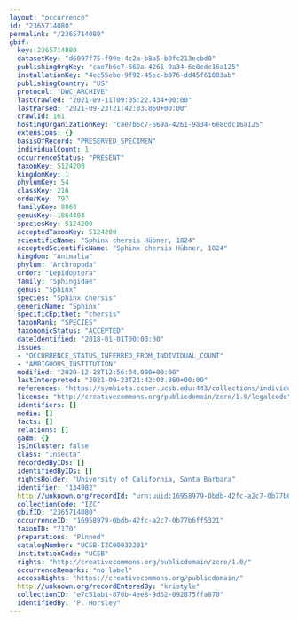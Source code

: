 ```yaml
---
layout: "occurrence"
id: "2365714080"
permalink: "/2365714080"
gbif:
  key: 2365714080
  datasetKey: "d6097f75-f99e-4c2a-b8a5-b0fc213ecbd0"
  publishingOrgKey: "cae7b6c7-669a-4261-9a34-6e8cdc16a125"
  installationKey: "4ec55ebe-9f92-45ec-b076-dd45f61003ab"
  publishingCountry: "US"
  protocol: "DWC_ARCHIVE"
  lastCrawled: "2021-09-11T09:05:22.434+00:00"
  lastParsed: "2021-09-23T21:42:03.860+00:00"
  crawlId: 161
  hostingOrganizationKey: "cae7b6c7-669a-4261-9a34-6e8cdc16a125"
  extensions: {}
  basisOfRecord: "PRESERVED_SPECIMEN"
  individualCount: 1
  occurrenceStatus: "PRESENT"
  taxonKey: 5124200
  kingdomKey: 1
  phylumKey: 54
  classKey: 216
  orderKey: 797
  familyKey: 8868
  genusKey: 1864404
  speciesKey: 5124200
  acceptedTaxonKey: 5124200
  scientificName: "Sphinx chersis Hübner, 1824"
  acceptedScientificName: "Sphinx chersis Hübner, 1824"
  kingdom: "Animalia"
  phylum: "Arthropoda"
  order: "Lepidoptera"
  family: "Sphingidae"
  genus: "Sphinx"
  species: "Sphinx chersis"
  genericName: "Sphinx"
  specificEpithet: "chersis"
  taxonRank: "SPECIES"
  taxonomicStatus: "ACCEPTED"
  dateIdentified: "2018-01-01T00:00:00"
  issues:
  - "OCCURRENCE_STATUS_INFERRED_FROM_INDIVIDUAL_COUNT"
  - "AMBIGUOUS_INSTITUTION"
  modified: "2020-12-28T12:56:04.000+00:00"
  lastInterpreted: "2021-09-23T21:42:03.860+00:00"
  references: "https://symbiota.ccber.ucsb.edu:443/collections/individual/index.php?occid=134982"
  license: "http://creativecommons.org/publicdomain/zero/1.0/legalcode"
  identifiers: []
  media: []
  facts: []
  relations: []
  gadm: {}
  isInCluster: false
  class: "Insecta"
  recordedByIDs: []
  identifiedByIDs: []
  rightsHolder: "University of California, Santa Barbara"
  identifier: "134982"
  http://unknown.org/recordId: "urn:uuid:16958979-0bdb-42fc-a2c7-0b77b6ff5321"
  collectionCode: "IZC"
  gbifID: "2365714080"
  occurrenceID: "16958979-0bdb-42fc-a2c7-0b77b6ff5321"
  taxonID: "7170"
  preparations: "Pinned"
  catalogNumber: "UCSB-IZC00032201"
  institutionCode: "UCSB"
  rights: "http://creativecommons.org/publicdomain/zero/1.0/"
  occurrenceRemarks: "no label"
  accessRights: "https://creativecommons.org/publicdomain/"
  http://unknown.org/recordEnteredBy: "kristyle"
  collectionID: "e7c51ab1-870b-4ee8-9d62-092875ffa870"
  identifiedBy: "P. Horsley"
---
```

